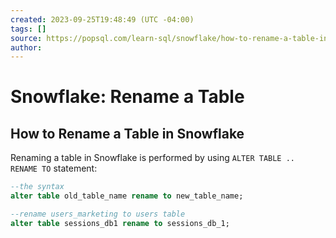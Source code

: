 ```yaml
---
created: 2023-09-25T19:48:49 (UTC -04:00)
tags: []
source: https://popsql.com/learn-sql/snowflake/how-to-rename-a-table-in-snowflake
author: 
---
```


# Snowflake: Rename a Table 

## How to Rename a Table in Snowflake

Renaming a table in Snowflake is performed by using `ALTER TABLE .. RENAME TO` statement:

```sql
--the syntax
alter table old_table_name rename to new_table_name;

--rename users_marketing to users table
alter table sessions_db1 rename to sessions_db_1;
```
